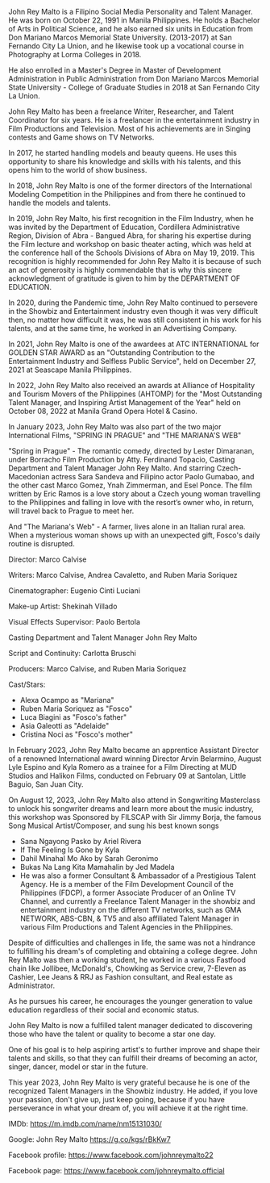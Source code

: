 John Rey Malto is a Filipino Social Media Personality and Talent Manager. He was born on October 22, 1991 in Manila Philippines. He holds a Bachelor of Arts in Political Science, and he also earned six units in Education from Don Mariano Marcos Memorial State University. (2013-2017) at San Fernando City La Union, and he likewise took up a vocational course in Photography at Lorma Colleges in 2018.

He also enrolled in a Master's Degree in Master of Development Administration in Public Administration from Don Mariano Marcos Memorial State University - College of Graduate Studies in 2018 at San Fernando City La Union.

John Rey Malto has been a freelance Writer, Researcher, and Talent Coordinator for six years. He is a freelancer in the entertainment industry in Film Productions and Television. Most of his achievements are in Singing contests and Game shows on TV Networks.

In 2017, he started handling models and beauty queens. He uses this opportunity to share his knowledge and skills with his talents, and this opens him to the world of show business.

In 2018, John Rey Malto is one of the former directors of the International Modeling Competition in the Philippines and from there he continued to handle the models and talents.

In 2019, John Rey Malto, his first recognition in the Film Industry, when he was invited by the Department of Education, Cordillera Administrative Region, Division of Abra - Bangued Abra, for sharing his expertise during the Film lecture and workshop on basic theater acting, which was held at the conference hall of the Schools Divisions of Abra on May 19, 2019. This recognition is highly recommended for John Rey Malto it is because of such an act of generosity is highly commendable that is why this sincere acknowledgment of gratitude is given to him by the DEPARTMENT OF EDUCATION.

In 2020, during the Pandemic time, John Rey Malto continued to persevere in the Showbiz and Entertainment industry even though it was very difficult then, no matter how difficult it was, he was still consistent in his work for his talents, and at the same time, he worked in an Advertising Company.

In 2021, John Rey Malto is one of the awardees at ATC INTERNATIONAL for GOLDEN STAR AWARD as an "Outstanding Contribution to the Entertainment Industry and Selfless Public Service", held on December 27, 2021 at Seascape Manila Philippines.

In 2022, John Rey Malto also received an awards at Alliance of Hospitality and Tourism Movers of the Philippines (AHTOMP) for the "Most Outstanding Talent Manager, and Inspiring Artist Management of the Year" held on October 08, 2022 at Manila Grand Opera Hotel & Casino.

In January 2023, John Rey Malto was also part of the two major International Films, "SPRING IN PRAGUE" and "THE MARIANA'S WEB"

"Spring in Prague" - The romantic comedy, directed by Lester Dimaranan, under Borracho Film Production by Atty. Ferdinand Topacio, Casting Department and Talent Manager John Rey Malto. And starring Czech-Macedonian actress Sara Sandeva and Filipino actor Paolo Gumabao, and the other cast Marco Gomez, Ynah Zimmerman, and Esel Ponce. The film written by Eric Ramos is a love story about a Czech young woman travelling to the Philippines and falling in love with the resort’s owner who, in return, will travel back to Prague to meet her. 

And "The Mariana's Web" - A farmer, lives alone in an Italian rural area. When a mysterious woman shows up with an unexpected gift, Fosco's daily routine is disrupted.

Director: Marco Calvise

Writers: Marco Calvise, Andrea Cavaletto, and Ruben Maria Soriquez

Cinematographer: Eugenio Cinti Luciani

Make-up Artist: Shekinah Villado

Visual Effects Supervisor: Paolo Bertola

Casting Department and Talent Manager John Rey Malto

Script and Continuity: Carlotta Bruschi

Producers: Marco Calvise, and Ruben Maria Soriquez

Cast/Stars: 
- Alexa Ocampo as "Mariana"
- Ruben Maria Soriquez as "Fosco"
- Luca Biagini as "Fosco's father"
- Asia Galeotti as "Adelaide"
- Cristina Noci as "Fosco's mother"

In February 2023, John Rey Malto became an apprentice Assistant Director of a renowned International award winning Director Arvin Belarmino, August Lyle Espino and Kyla Romero as a trainee for a Film Directing at MUD Studios and Halikon Films, conducted on February 09 at Santolan, Little Baguio, San Juan City.

On August 12, 2023, John Rey Malto also attend in Songwriting Masterclass to unlock his songwriter dreams and learn more about the music industry, this workshop was Sponsored by FILSCAP with Sir Jimmy Borja, the famous Song Musical Artist/Composer, and sung his best known songs
- Sana Ngayong Pasko by Ariel Rivera
- If The Feeling Is Gone by Kyla
- Dahil Minahal Mo Ako by Sarah Geronimo
- Bukas Na Lang Kita Mamahalin by Jed Madela
- He was also a former Consultant & Ambassador of a Prestigious Talent Agency. He is a member of the Film Development Council of the Philippines (FDCP), a former Associate Producer of an Online TV Channel, and currently a Freelance Talent Manager in the showbiz and entertainment industry on the different TV networks, such as GMA NETWORK, ABS-CBN, & TV5 and also affiliated Talent Manager in various Film Productions and Talent Agencies in the Philippines.

Despite of difficulties and challenges in life, the same was not a hindrance to fulfilling his dream's of completing and obtaining a college degree. John Rey Malto was then a working student, he worked in a various Fastfood chain like Jollibee, McDonald's, Chowking as Service crew, 7-Eleven as Cashier, Lee Jeans & RRJ as Fashion consultant, and Real estate as Administrator.

As he pursues his career, he encourages the younger generation to value education regardless of their social and economic status.

John Rey Malto is now a fulfilled talent manager dedicated to discovering those who have the talent or quality to become a star one day.

One of his goal is to help aspiring artist's to further improve and shape their talents and skills, so that they can fulfill their dreams of becoming an actor, singer, dancer, model or star in the future.

This year 2023, John Rey Malto is very grateful because he is one of the recognized Talent Managers in the Showbiz industry. He added, if you love your passion, don't give up, just keep going, because if you have perseverance in what your dream of, you will achieve it at the right time.

IMDb: https://m.imdb.com/name/nm15131030/

Google: John Rey Malto https://g.co/kgs/rBkKw7

Facebook profile: https://www.facebook.com/johnreymalto22

Facebook page: https://www.facebook.com/johnreymalto.official
